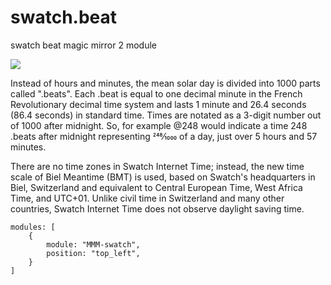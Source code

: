 # swatch.beat
swatch beat magic mirror 2 module

<img src=https://github.com/hangorazvan/swatch.beat/raw/master/preview.png>

Instead of hours and minutes, the mean solar day is divided into 1000 parts called ".beats". Each .beat is equal to one decimal minute in the French Revolutionary decimal time system and lasts 1 minute and 26.4 seconds (86.4 seconds) in standard time. Times are notated as a 3-digit number out of 1000 after midnight. So, for example @248 would indicate a time 248 .beats after midnight representing ​248⁄1000 of a day, just over 5 hours and 57 minutes.

There are no time zones in Swatch Internet Time; instead, the new time scale of Biel Meantime (BMT) is used, based on Swatch's headquarters in Biel, Switzerland and equivalent to Central European Time, West Africa Time, and UTC+01. Unlike civil time in Switzerland and many other countries, Swatch Internet Time does not observe daylight saving time.

	modules: [
		{
			module: "MMM-swatch",
			position: "top_left",
		}
	]
